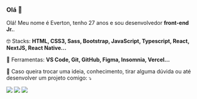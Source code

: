 ### Olá 👋
<!-- <img src="https://live.staticflickr.com/65535/51089788944_bb9a65dc6f.jpg" min-width="330px" max-width="330px" width="330px" height="300px" align="right" alt="vx">  -->

<p align="left"> 
  Olá! Meu nome é Everton, tenho 27 anos e sou desenvolvedor <strong>front-end Jr.</strong>.<br>
</p>

<p align="left">
  🤓 Stacks: <strong>HTML, CSS3, Sass, Bootstrap, JavaScript, Typescript, React, NextJS, React Native...</strong>
</p>

<p align="left">
  💼 Ferramentas: <strong>VS Code, Git, GitHub, Figma, Insomnia, Vercel...</strong>
</p>

<p align="left">
  💌 Caso queira trocar uma ideia, conhecimento, tirar alguma dúvida ou até desenvolver um projeto comigo: ⤵️
</p>

<p align="left">
  <a href="mailto:evertonfxavier@gmail.com" alt="Gmail" target="_blank">
  <img src="https://img.shields.io/badge/-Gmail-FF0000?style=flat-square&labelColor=FF0000&logo=gmail&logoColor=white&link=LINK-DO-SEU-EMAIL" /></a>
  
  <a href="https://www.linkedin.com/in/everton-xavier-a18b2b1aa/" alt="Linkedin" target="_blank">
  <img src="https://img.shields.io/badge/-Linkedin-0e76a8?style=flat-square&logo=Linkedin&logoColor=white&link=LINK-DO-SEU-LINKEDIN" /></a>

  <a href="https://web.whatsapp.com/send?phone=5583996216403&text=Oi%20tudo%20bem%3F%0A%0Agostei%20de%20vc.%20vamos%20conversar%3F" alt="WhatsApp" target="_blank">
  <img src="https://img.shields.io/badge/-WhatsApp-25d366?style=flat-square&labelColor=25d366&logo=whatsapp&logoColor=white&link=API-DO-SEU-WHATSAPP"/></a>
</p>  
